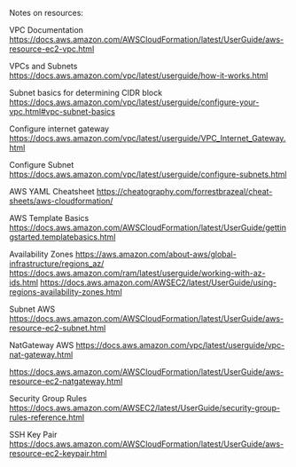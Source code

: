 Notes on resources:

VPC Documentation
https://docs.aws.amazon.com/AWSCloudFormation/latest/UserGuide/aws-resource-ec2-vpc.html

VPCs and Subnets
https://docs.aws.amazon.com/vpc/latest/userguide/how-it-works.html

Subnet basics for determining CIDR block
https://docs.aws.amazon.com/vpc/latest/userguide/configure-your-vpc.html#vpc-subnet-basics

Configure internet gateway
https://docs.aws.amazon.com/vpc/latest/userguide/VPC_Internet_Gateway.html

Configure Subnet
https://docs.aws.amazon.com/vpc/latest/userguide/configure-subnets.html

AWS YAML Cheatsheet
https://cheatography.com/forrestbrazeal/cheat-sheets/aws-cloudformation/

AWS Template Basics
https://docs.aws.amazon.com/AWSCloudFormation/latest/UserGuide/gettingstarted.templatebasics.html

Availability Zones
https://aws.amazon.com/about-aws/global-infrastructure/regions_az/
https://docs.aws.amazon.com/ram/latest/userguide/working-with-az-ids.html
https://docs.aws.amazon.com/AWSEC2/latest/UserGuide/using-regions-availability-zones.html

Subnet AWS
https://docs.aws.amazon.com/AWSCloudFormation/latest/UserGuide/aws-resource-ec2-subnet.html

NatGateway AWS
https://docs.aws.amazon.com/vpc/latest/userguide/vpc-nat-gateway.html

https://docs.aws.amazon.com/AWSCloudFormation/latest/UserGuide/aws-resource-ec2-natgateway.html

Security Group Rules
https://docs.aws.amazon.com/AWSEC2/latest/UserGuide/security-group-rules-reference.html

SSH Key Pair
https://docs.aws.amazon.com/AWSCloudFormation/latest/UserGuide/aws-resource-ec2-keypair.html

